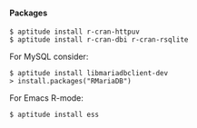 #### Packages

    $ aptitude install r-cran-httpuv
    $ aptitude install r-cran-dbi r-cran-rsqlite

For MySQL consider:

    $ aptitude install libmariadbclient-dev
    > install.packages("RMariaDB")

For Emacs R-mode:

    $ aptitude install ess
